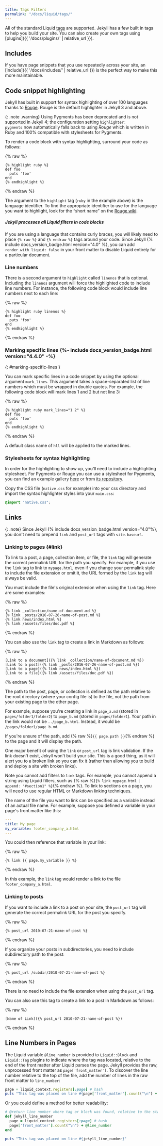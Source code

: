 ```yaml
---
title: Tags Filters
permalink: "/docs/liquid/tags/"
---
```

All of the standard Liquid
[tags](https://shopify.github.io/liquid/tags/control-flow/) are supported.
Jekyll has a few built in tags to help you build your site. You can also create
your own tags using [plugins]({{ '/docs/plugins/' | relative_url }}).

## Includes

If you have page snippets that you use repeatedly across your site, an
[include]({{ '/docs/includes/' | relative_url }}) is the perfect way to make this more maintainable.

## Code snippet highlighting

Jekyll has built in support for syntax highlighting of over 100 languages
thanks to [Rouge](https://github.com/rouge-ruby/rouge). Rouge is the default highlighter
in Jekyll 3 and above.

{: .note .warning}
Using Pygments has been deprecated and is not supported in
Jekyll 4; the configuration setting <code>highlighter: pygments</code>
now automatically falls back to using <em>Rouge</em> which is written in Ruby
and 100% compatible with stylesheets for Pygments.

To render a code block with syntax highlighting, surround your code as follows:

{% raw %}
```liquid
{% highlight ruby %}
def foo
  puts 'foo'
end
{% endhighlight %}
```
{% endraw %}

The argument to the `highlight` tag (`ruby` in the example above) is the
language identifier. To find the appropriate identifier to use for the language
you want to highlight, look for the “short name” on the [Rouge
wiki](https://github.com/jayferd/rouge/wiki/List-of-supported-languages-and-lexers).

<div class="note">
  <h5>Jekyll processes all Liquid filters in code blocks</h5>
  <p>If you are using a language that contains curly braces, you
    will likely need to place <code>{&#37; raw &#37;}</code> and
    <code>{&#37; endraw &#37;}</code> tags around your code.
    Since Jekyll {% include docs_version_badge.html version="4.0" %}, you can add <code>render_with_liquid: false</code> in your front matter to disable Liquid entirely for a particular document.</p>
</div>

### Line numbers

There is a second argument to `highlight` called `linenos` that is optional.
Including the `linenos` argument will force the highlighted code to include line
numbers. For instance, the following code block would include line numbers next
to each line:

{% raw %}
```liquid
{% highlight ruby linenos %}
def foo
  puts 'foo'
end
{% endhighlight %}
```
{% endraw %}

### Marking specific lines {%- include docs_version_badge.html version="4.4.0" -%}
{: #marking-specific-lines }

You can mark specific lines in a code snippet by using the optional
argument `mark_lines`. This argument takes a space-separated list of
line numbers which must be wrapped in double quotes. For example, the
following code block will mark lines 1 and 2 but not line 3:

{% raw %}
```liquid
{% highlight ruby mark_lines="1 2" %}
def foo
  puts 'foo'
end
{% endhighlight %}
```
{% endraw %}

A default class name of `hll` will be applied to the marked lines.

### Stylesheets for syntax highlighting

In order for the highlighting to show up, you’ll need to include a highlighting
stylesheet. For Pygments or Rouge you can use a stylesheet for Pygments, you
can find an example gallery
[here](https://jwarby.github.io/jekyll-pygments-themes/languages/ruby.html)
or from [its repository](https://github.com/jwarby/jekyll-pygments-themes).

Copy the CSS file (`native.css` for example) into your css directory and import
the syntax highlighter styles into your `main.css`:

```css
@import "native.css";
```

## Links

{: .note}
Since Jekyll {% include docs_version_badge.html version="4.0"%}, you don't need to prepend `link` and `post_url` tags with `site.baseurl`.

### Linking to pages {#link}

To link to a post, a page, collection item, or file, the `link` tag will generate the correct permalink URL for the path you specify. For example, if you use the `link` tag to link to `mypage.html`, even if you change your permalink style to include the file extension or omit it, the URL formed by the `link` tag will always be valid.

You must include the file's original extension when using the `link` tag. Here are some examples:

{% raw %}
```liquid
{% link _collection/name-of-document.md %}
{% link _posts/2016-07-26-name-of-post.md %}
{% link news/index.html %}
{% link /assets/files/doc.pdf %}
```
{% endraw %}

You can also use the `link` tag to create a link in Markdown as follows:

{% raw %}
```liquid
[Link to a document]({% link _collection/name-of-document.md %})
[Link to a post]({% link _posts/2016-07-26-name-of-post.md %})
[Link to a page]({% link news/index.html %})
[Link to a file]({% link /assets/files/doc.pdf %})
```
{% endraw %}

The path to the post, page, or collection is defined as the path relative to the root directory (where your config file is) to the file, not the path from your existing page to the other page.

For example, suppose you're creating a link in `page_a.md` (stored in `pages/folder1/folder2`) to `page_b.md` (stored in  `pages/folder1`). Your path in the link would not be `../page_b.html`. Instead, it would be `/pages/folder1/page_b.md`.

If you're unsure of the path, add {% raw %}`{{ page.path }}`{% endraw %} to the page and it will display the path.

One major benefit of using the `link` or `post_url` tag is link validation. If the link doesn't exist, Jekyll won't build your site. This is a good thing, as it will alert you to a broken link so you can fix it (rather than allowing you to build and deploy a site with broken links).

Note you cannot add filters to `link` tags. For example, you cannot append a string using Liquid filters, such as {% raw %}`{% link mypage.html | append: "#section1" %}`{% endraw %}. To link to sections on a page, you will need to use regular HTML or Markdown linking techniques.

The name of the file you want to link can be specified as a variable instead of an actual file name. For example, suppose you defined a variable in your page's front matter like this:

```yaml
---
title: My page
my_variable: footer_company_a.html
---
```

You could then reference that variable in your link:

{% raw %}
```liquid
{% link {{ page.my_variable }} %}
```
{% endraw %}

In this example, the `link` tag would render a link to the file `footer_company_a.html`.

### Linking to posts

If you want to include a link to a post on your site, the `post_url` tag will generate the correct permalink URL for the post you specify.

{% raw %}
```liquid
{% post_url 2010-07-21-name-of-post %}
```
{% endraw %}

If you organize your posts in subdirectories, you need to include subdirectory path to the post:

{% raw %}
```liquid
{% post_url /subdir/2010-07-21-name-of-post %}
```
{% endraw %}

There is no need to include the file extension when using the `post_url` tag.

You can also use this tag to create a link to a post in Markdown as follows:

{% raw %}
```liquid
[Name of Link]({% post_url 2010-07-21-name-of-post %})
```
{% endraw %}


## Line Numbers in Pages

The Liquid variable `@line_number` is provided to `Liquid::Block` and `Liquid::Tag` plugins to indicate where the tag was located, relative to the end of the front matter after Liquid parses the page.
Jekyll provides the raw, unprocessed front matter as `page['front_matter']`.
To discover the line number relative to the top of the file, add the number of lines in the raw front matter to `line_number`:

```ruby
page = liquid_context.registers[:page] # hash
puts "This tag was placed on line #{page['front_matter'].count("\n") + @line_number}"
```

Or you could define a method for better readability:

```ruby
# @return line number where tag or block was found, relative to the start of the page
def jekyll_line_number
  page = liquid_context.registers[:page] # hash
  page['front_matter'].count("\n") + @line_number
end

puts "This tag was placed on line #{jekyll_line_number}"
```
